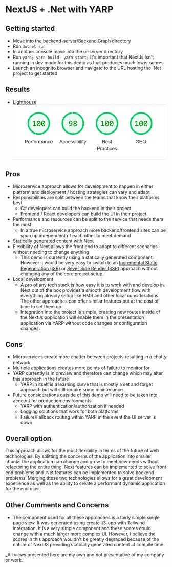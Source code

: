 # NextJS + .Net with YARP
## Getting started
- Move into the backend-server/Backend.Graph directory
- Run `dotnet run`
- In another console move into the ui-server directory
- Run `yarn; yarn build; yarn start;` It's important that NextJs isn't running in dev mode for this demo as that produces much lower scores
- Launch an incognito browser and navigate to the URL hosting the .Net project to get started

## Results
- [Lighthouse](./resources/lighthouse_scores.json)
![Scores](./resources/scores.png)

## Pros
- Microservice approach allows for development to happen in either platform and deployment / hosting strategies can vary and adapt
- Responsibilities are split between the teams that know their platforms best
    - C# developers can build the backend in their project
    - Frontend / React developers can build the UI in their project
- Performance and resources can be split to the service that needs them the most
    - In a true microservice approach more backend/frontend sites can be spun up independent of each other to meet demand
- Statically generated content with Next
- Flexibility of Next allows the front end to adapt to different scenarios without needing to change anything
    - This demo is currently using a statically generated component. However it would be very easy to switch to an [Incremental Static Regeneration (ISR)](https://nextjs.org/docs/basic-features/data-fetching/incremental-static-regeneration) or [Sever Side Render (SSR)](https://nextjs.org/docs/basic-features/data-fetching/get-server-side-props) approach without changing any of the core project setup.
- Local development
    - A pro of any tech stack is how easy it is to work with and develop in. Next out of the box provides a smooth development flow with everything already setup like HMR and other local considerations. The other approaches can offer similar features but at the cost of time to set them up.
    - Integration into the project is simple, creating new routes inside of the NextJs application will enable them in the presentation application via YARP without code changes or configuration changes.

## Cons
- Microservices create more chatter between projects resulting in a chatty network
- Multiple applications creates more points of failure to monitor for
- YARP currently is in preview and therefore can change which may alter this approach in the future
    - YARP in itself is a learning curve that is mostly a set and forget approach but will still require some maintenance
- Future considerations outside of this demo will need to be taken into account for production environments
    - YARP with authentication/authorization if needed
    - Logging solutions that work for both platforms
    - Failure/Fallback routing within YARP in the event the UI server is down

## Overall option
This approach allows for the most flexibility in terms of the future of web technologies. By splitting the concerns of the application into smaller chunks the application can change and grow to meet new needs without refactoring the entire thing. Next features can be implemented to solve front end problems and .Net features can be implemented to solve backend problems. Merging these two technologies allows for a great development experience as well as the ability to create a performant dynamic application for the end user.

## Other Comments and Concerns
- The component used for all these approaches is a fairly simple single page view. It was generated using create-t3-app with Tailwind integration. It is a very simple component and these scores could change with a much larger more complex UI. However, I believe the scores in this approach wouldn't be greatly degraded because of the nature of NextJS providing statically generated content at compile time.

_All views presented here are my own and not presentative of my company or work.